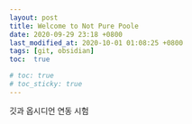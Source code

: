 ```yaml
---
layout: post
title: Welcome to Not Pure Poole
date: 2020-09-29 23:18 +0800
last_modified_at: 2020-10-01 01:08:25 +0800
tags: [git, obsidian]
toc:  true

# toc: true
# toc_sticky: true
---
```


깃과 옵시디언 연동 시험